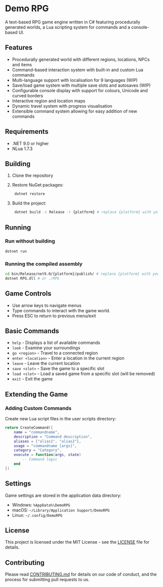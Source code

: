# Demo RPG

A text-based RPG game engine written in C# featuring procedurally generated worlds, a Lua scripting system for commands and a console-based UI.

## Features

- Procedurally generated world with different regions, locations, NPCs and items
- Command-based interaction system with built-in and custom Lua commands
- Multi-language support with localisation for 9 languages (WIP)
- Save/load game system with multiple save slots and autosaves (WIP)
- Configurable console display with support for colours, Unicode and curved borders
- Interactive region and location maps
- Dynamic travel system with progress visualisation
- Extensible command system allowing for easy addition of new commands

## Requirements

- .NET 9.0 or higher
- NLua 1.7.3

## Building

1. Clone the repository
2. Restore NuGet packages:

   ```sh
    dotnet restore
    ```

3. Build the project:

   ```sh
    dotnet build -c Release -r {platform} # replace {platform} with your platform (e.g. win-x64, linux-x64, osx-x64)
    ```

## Running

### Run without building

```sh
dotnet run
```

### Running the compiled assembly

 ```sh
 cd bin/Release/net9.0/{platform}/publish/ # replace {platform} with your platform (e.g. win-x64, linux-x64, osx-x64)
 dotnet RPG.dll # or ./RPG
 ```

## Game Controls

- Use arrow keys to navigate menus
- Type commands to interact with the game world.
- Press ESC to return to previous menu/exit

## Basic Commands

- `help` - Displays a list of available commands
- `look` - Examine your surroundings
- `go <region>` - Travel to a connected region
- `enter <location>` - Enter a location in the current region
- `leave` - Leave the current location
- `save <slot>` - Save the game to a specific slot
- `load <slot>` - Load a saved game from a specific slot (will be removed)
- `exit` - Exit the game

## Extending the Game

### Adding Custom Commands

Create new Lua script files in the user scripts directory:

```lua
return CreateCommand({
    name = "commandname",
    description = "Command description",
    aliases = {"alias1", "alias2"},
    usage = "commandname [args]",
    category = "Category",
    execute = function(args, state)
        -- Command logic
    end
})
```

## Settings

Game settings are stored in the application data directory:

- Windows: `%AppData%\DemoRPG`
- macOS: `~/Library/Application Support/DemoRPG`
- Linux: `~/.config/DemoRPG`

## License

This project is licensed under the MIT License - see the [LICENSE](LICENSE) file for details.

## Contributing

Please read [CONTRIBUTING.md](CONTRIBUTING.md) for details on our code of conduct, and the process for submitting pull requests to us.
